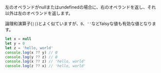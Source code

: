 <!--
label: ??
description: Null合体演算子
link: https://developer.mozilla.org/ja/docs/Web/JavaScript/Reference/Operators/Nullish_coalescing_operator
-->

左のオペランドがnullまたはundefinedの場合に、右のオペランドを返し、それ以外は左のオペランドを返します。

論理和演算子(`||`)とよく似ていますが、`0`、`''`などfalsyな値も有効な値となります。

```typescript
let x = null
let y = 0
let z = 'hello, world'
console.log(x ?? y) // 0
console.log(y ?? z) // 0
console.log(x ?? z) // 'hello, world'
console.log(z ?? x) // 'hello, world'
```
